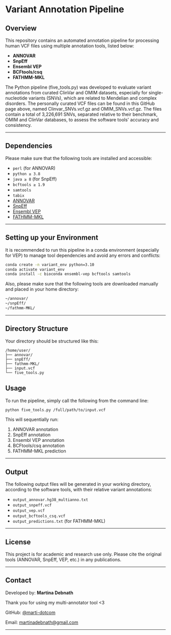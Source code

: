 # Variant Annotation Pipeline

## Overview

This repository contains an automated annotation pipeline for processing human VCF files using multiple annotation tools, listed below:

* **ANNOVAR**
* **SnpEff**
* **Ensembl VEP**
* **BCFtools/csq**
* **FATHMM-MKL**

The Python pipeline (five_tools.py) was developed to evaluate variant annotations from curated ClinVar and OMIM datasets, especially for single-nucleotide variants (SNVs), which are related to Mendelian and complex disorders. The personally curated VCF files can be found in this GitHub page above, named Clinvar_SNVs.vcf.gz and OMIM_SNVs.vcf.gz. The files contain a total of 3,226,691 SNVs, separated relative to their benchmark, OMIM and ClinVar databases, to assess the software tools' accuracy and consistency.

---

## Dependencies

Please make sure that the following tools are installed and accessible:

* `perl` (for ANNOVAR)
* `python ≥ 3.8`
* `java ≥ 8` (for SnpEff)
* `bcftools ≥ 1.9`
* `samtools`
* `tabix`
* [ANNOVAR](http://www.openbioinformatics.org/annovar/)
* [SnpEff](https://pcingola.github.io/SnpEff/)
* [Ensembl VEP](https://www.ensembl.org/info/docs/tools/vep/index.html)
* [FATHMM-MKL](http://fathmm.biocompute.org.uk/fathmmMKL.htm)

---

## Setting up your Environment

It is recommended to run this pipeline in a conda environment (especially for VEP) to manage tool dependencies and avoid any errors and conflicts:

```bash
conda create -n variant_env python=3.10
conda activate variant_env
conda install -c bioconda ensembl-vep bcftools samtools
```

Also, please make sure that the following tools are downloaded manually and placed in your home directory:

```bash
~/annovar/
~/snpEff/
~/fathmm-MKL/
```

---

## Directory Structure

Your directory should be structured like this:

```
/home/user/
├── annovar/
├── snpEff/
├── fathmm-MKL/
├── input.vcf
└── five_tools.py
```

## Usage

To run the pipeline, simply call the following from the command line:

```bash
python five_tools.py /full/path/to/input.vcf
```

This will sequentially run:

1. ANNOVAR annotation
2. SnpEff annotation
3. Ensembl VEP annotation
4. BCFtools/csq annotation
5. FATHMM-MKL prediction

---

## Output

The following output files will be generated in your working directory, according to the software tools, with their relative variant annotations:

* `output_annovar.hg38_multianno.txt`
* `output_snpeff.vcf`
* `output_vep.vcf`
* `output_bcftools_csq.vcf`
* `output_predictions.txt` (for FATHMM-MKL)

---


## License

This project is for academic and research use only. Please cite the original tools (ANNOVAR, SnpEff, VEP, etc.) in any publications.

---

## Contact

Developed by: **Martina Debnath** 

Thank you for using my multi-annotator tool <3

GitHub: [@marti-dotcom](https://github.com/marti-dotcom)

Email: martinadebnath@gmail.com

---
